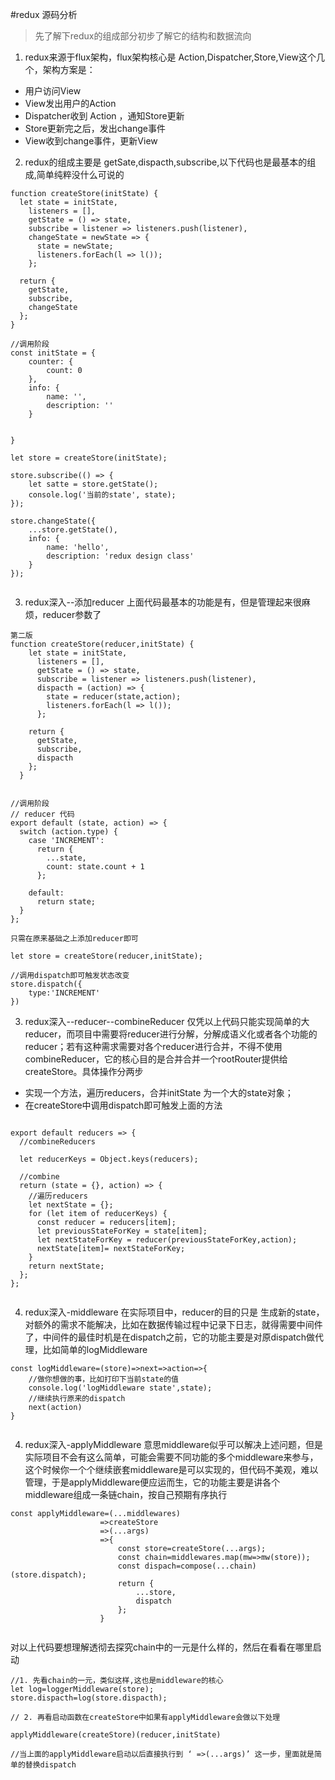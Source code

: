 #redux 源码分析
> 先了解下redux的组成部分初步了解它的结构和数据流向
1. redux来源于flux架构，flux架构核心是 Action,Dispatcher,Store,View这个几个，架构方案是：
- 用户访问View
- View发出用户的Action
- Dispatcher收到 Action ，通知Store更新
- Store更新完之后，发出change事件
- View收到change事件，更新View
2. redux的组成主要是 getSate,dispacth,subscribe,以下代码也是最基本的组成,简单纯粹没什么可说的

```
function createStore(initState) {
  let state = initState,
    listeners = [],
    getState = () => state,
    subscribe = listener => listeners.push(listener),
    changeState = newState => {
      state = newState;
      listeners.forEach(l => l());
    };

  return {
    getState,
    subscribe,
    changeState
  };
}

//调用阶段
const initState = {
    counter: {
        count: 0
    },
    info: {
        name: '',
        description: ''
    }


}

let store = createStore(initState);

store.subscribe(() => {
    let satte = store.getState();
    console.log('当前的state', state);
});

store.changeState({
    ...store.getState(),
    info: {
        name: 'hello',
        description: 'redux design class'
    }
});


```
3. redux深入--添加reducer
上面代码最基本的功能是有，但是管理起来很麻烦，reducer参数了

```
第二版
function createStore(reducer,initState) {
    let state = initState,
      listeners = [],
      getState = () => state,
      subscribe = listener => listeners.push(listener),
      dispacth = (action) => {
        state = reducer(state,action);
        listeners.forEach(l => l());
      };

    return {
      getState,
      subscribe,
      dispacth
    };
  }


//调用阶段
// reducer 代码
export default (state, action) => {
  switch (action.type) {
    case 'INCREMENT':
      return {
        ...state,
        count: state.count + 1
      };

    default:
      return state;
  }
};

只需在原来基础之上添加reducer即可

let store = createStore(reducer,initState);

//调用dispatch即可触发状态改变
store.dispatch({
    type:'INCREMENT'
})

```
3. redux深入--reducer--combineReducer
仅凭以上代码只能实现简单的大reducer，而项目中需要将reducer进行分解，分解成语义化或者各个功能的reducer；若有这种需求需要对各个reducer进行合并，不得不使用combineReducer，它的核心目的是合并合并一个rootRouter提供给createStore。具体操作分两步
- 实现一个方法，遍历reducers，合并initState 为一个大的state对象；
- 在createStore中调用dispatch即可触发上面的方法

```

export default reducers => {
  //combineReducers

  let reducerKeys = Object.keys(reducers);

  //combine
  return (state = {}, action) => {
    //遍历reducers
    let nextState = {};
    for (let item of reducerKeys) {
      const reducer = reducers[item];
      let previousStateForKey = state[item];
      let nextStateForKey = reducer(previousStateForKey,action);
      nextState[item]= nextStateForKey;
    }
    return nextState;
  };
};


```

4. redux深入-middleware
在实际项目中，reducer的目的只是 生成新的state，对额外的需求不能解决，比如在数据传输过程中记录下日志，就得需要中间件了，中间件的最佳时机是在dispatch之前，它的功能主要是对原dispatch做代理，比如简单的logMiddleware

```
const logMiddleware=(store)=>next=>action=>{
    //做你想做的事，比如打印下当前state的值
    console.log('logMiddleware state',state);
    //继续执行原来的dispatch
    next(action)
}


```

4. redux深入-applyMiddleware
意思middleware似乎可以解决上述问题，但是实际项目不会有这么简单，可能会需要不同功能的多个middleware来参与，这个时候你一个个继续嵌套middleware是可以实现的，但代码不美观，难以管理，于是applyMiddleware便应运而生，它的功能主要是讲各个middleware组成一条链chain，按自己预期有序执行

```
const applyMiddleware=(...middlewares)
                    =>createStore
                    =>(...args)
                    =>{
                        const store=createStore(...args);
                        const chain=middlewares.map(mw=>mw(store));
                        const dispach=compose(...chain)(store.dispatch);
                        return {
                            ...store,
                            dispatch
                        };
                    }


```

对以上代码要想理解透彻去探究chain中的一元是什么样的，然后在看看在哪里启动

```
//1. 先看chain的一元，类似这样,这也是middleware的核心
let log=loggerMiddleware(store);
store.dispacth=log(store.dispacth);

// 2. 再看启动函数在createStore中如果有applyMiddleware会做以下处理

applyMiddleware(createStore)(reducer,initState)

//当上面的applyMiddleware启动以后直接执行到 ‘ =>(...args)’ 这一步，里面就是简单的替换dispatch

```